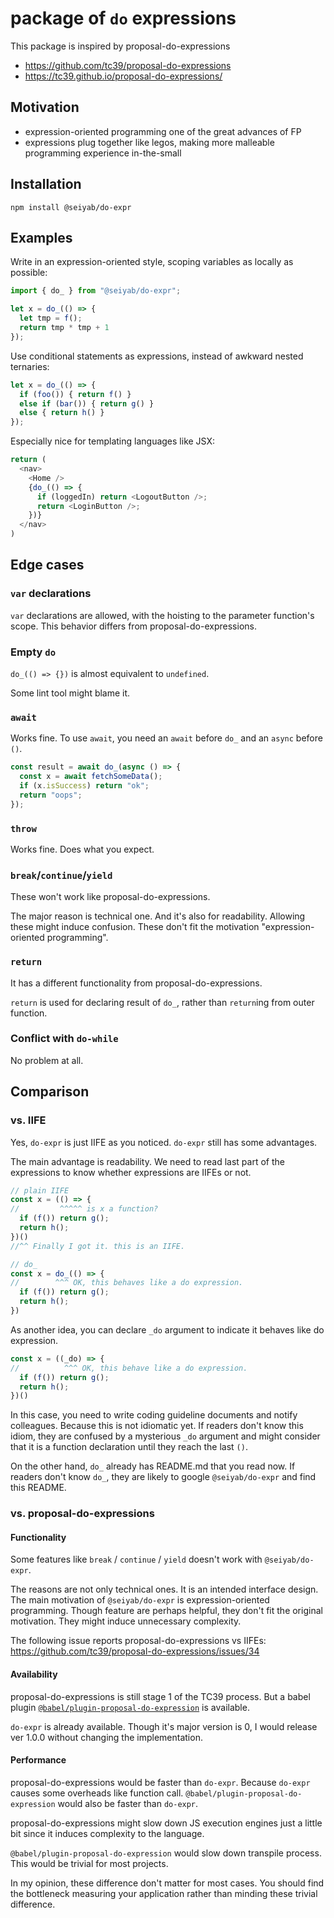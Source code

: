 # package of `do` expressions

This package is inspired by proposal-do-expressions
- https://github.com/tc39/proposal-do-expressions
- https://tc39.github.io/proposal-do-expressions/


## Motivation

* expression-oriented programming one of the great advances of FP
* expressions plug together like legos, making more malleable programming experience in-the-small

## Installation
```
npm install @seiyab/do-expr
```

## Examples

Write in an expression-oriented style, scoping variables as locally as possible:

```js
import { do_ } from "@seiyab/do-expr";

let x = do_(() => {
  let tmp = f();
  return tmp * tmp + 1
});
```


Use conditional statements as expressions, instead of awkward nested ternaries:

```js
let x = do_(() => {
  if (foo()) { return f() }
  else if (bar()) { return g() }
  else { return h() }
});
```

Especially nice for templating languages like JSX:

```js
return (
  <nav>
    <Home />
    {do_(() => {
      if (loggedIn) return <LogoutButton />;
      return <LoginButton />;
    })}
  </nav>
)
```

## Edge cases

### `var` declarations

`var` declarations are allowed, with the hoisting to the parameter function's scope.
This behavior differs from proposal-do-expressions.

### Empty `do`

`do_(() => {})` is almost equivalent to `undefined`.

Some lint tool might blame it.

### `await`

Works fine.
To use `await`, you need an `await` before `do_` and an `async` before `()`.

```js
const result = await do_(async () => {
  const x = await fetchSomeData();
  if (x.isSuccess) return "ok";
  return "oops";
});
```

### `throw`

Works fine. Does what you expect.

### `break`/`continue`/`yield`

These won't work like proposal-do-expressions.

The major reason is technical one.
And it's also for readability.
Allowing these might induce confusion.
These don't fit the motivation "expression-oriented programming".

### `return`

It has a different functionality from proposal-do-expressions.

`return` is used for declaring result of `do_`, rather than `return`ing from outer function.

### Conflict with `do-while`

No problem at all.

## Comparison
### vs. IIFE
Yes, `do-expr` is just IIFE as you noticed.
`do-expr` still has some advantages.

The main advantage is readability.
We need to read last part of the expressions to know whether expressions are IIFEs or not.

```js
// plain IIFE
const x = (() => {
//         ^^^^^ is x a function?
  if (f()) return g();
  return h();
})()
//^^ Finally I got it. this is an IIFE.

// do_
const x = do_(() => {
//        ^^^ OK, this behaves like a do expression.
  if (f()) return g();
  return h();
})
```

As another idea, you can declare `_do` argument to indicate it behaves like do expression.

```js
const x = ((_do) => {
//          ^^^ OK, this behave like a do expression.
  if (f()) return g();
  return h();
})()
```

In this case, you need to write coding guideline documents and notify colleagues.
Because this is not idiomatic yet.
If readers don't know this idiom, they are confused by a mysterious `_do` argument and might consider that it is a function declaration until they reach the last `()`.

On the other hand, `do_` already has README.md that you read now.
If readers don't know `do_`, they are likely to google `@seiyab/do-expr` and find this README.

### vs. proposal-do-expressions

#### Functionality
Some features like `break` / `continue` / `yield` doesn't work with `@seiyab/do-expr`.

The reasons are not only technical ones.
It is an intended interface design.
The main motivation of `@seiyab/do-expr` is expression-oriented programming.
Though feature are perhaps helpful, they don't fit the original motivation.
They might induce unnecessary complexity.

The following issue reports proposal-do-expressions vs IIFEs: https://github.com/tc39/proposal-do-expressions/issues/34

#### Availability
proposal-do-expressions is still stage 1 of the TC39 process.
But a babel plugin [`@babel/plugin-proposal-do-expression`](https://babeljs.io/docs/en/babel-plugin-proposal-do-expressions) is available.

`do-expr` is already available.
Though it's major version is 0, I would release ver 1.0.0 without changing the implementation.

#### Performance
proposal-do-expressions would be faster than `do-expr`.
Because `do-expr` causes some overheads like function call.
`@babel/plugin-proposal-do-expression` would also be faster than `do-expr`.

proposal-do-expressions might slow down JS execution engines just a little bit since it induces complexity to the language.

`@babel/plugin-proposal-do-expression` would slow down transpile process.
This would be trivial for most projects.

In my opinion, these difference don't matter for most cases.
You should find the bottleneck measuring your application rather than minding these trivial difference.
